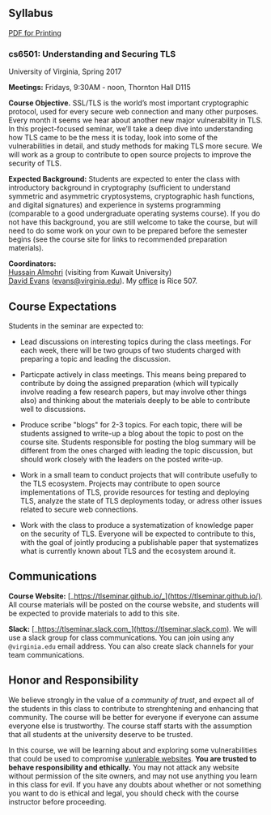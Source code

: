 ## Syllabus

<div class="notpdf">
   <div class="printing"><a href="/docs/syllabus.pdf">PDF for Printing</a></div>
</div><!--endpdf-->

### **cs6501: Understanding and Securing TLS**
University of Virginia, Spring 2017

**Meetings:** Fridays, 9:30AM - noon, Thornton Hall D115

**Course Objective.** SSL/TLS is the world’s most important
  cryptographic protocol, used for every secure web connection and
  many other purposes. Every month it seems we hear about another new
  major vulnerability in TLS. In this project-focused seminar, we’ll
  take a deep dive into understanding how TLS came to be the mess it
  is today, look into some of the vulnerabilities in detail, and study
  methods for making TLS more secure. We will work as a group to
  contribute to open source projects to improve the security of TLS.

**Expected Background:** Students are expected to enter the class with
  introductory background in cryptography (sufficient to understand
  symmetric and asymmetric cryptosystems, cryptographic hash
  functions, and digital signatures) and experience in systems
  programming (comparable to a good undergraduate operating systems
  course).  If you do not have this background, you are still welcome
  to take the course, but will need to do some work on your own to be
  prepared before the semester begins (see the course site for links
  to recommended preparation materials).

**Coordinators:**  
[Hussain Almohri](https://halmohri.com/) (visiting from Kuwait University)  
[David Evans](http://www.cs.virginia.edu/evans) (evans@virginia.edu). My [office](http://www.cs.virginia.edu/evans/office) is Rice 507.

## Course Expectations

Students in the seminar are expected to:

- Lead discussions on interesting topics during the class meetings.
  For each week, there will be two groups of two students charged with
  preparing a topic and leading the discussion.  

- Particpate actively in class meetings.  This means being prepared to
  contribute by doing the assigned preparation (which will typically
  involve reading a few research papers, but may involve other things
  also) and thinking about the materials deeply to be able to
  contribute well to discussions.

- Produce scribe "blogs" for 2-3 topics.  For each topic, there will
  be students assigned to write-up a blog about the topic to post on
  the course site.  Students responsible for posting the blog summary
  will be different from the ones charged with leading the topic
  discussion, but should work closely with the leaders on the posted
  write-up.

- Work in a small team to conduct projects that will contribute
  usefully to the TLS ecosystem. Projects may contribute to open
  source implementations of TLS, provide resources for testing and
  deploying TLS, analyze the state of TLS deployments today, or adress
  other issues related to secure web connections.

- Work with the class to produce a systematization of knowledge paper
  on the security of TLS.  Everyone will be expected to contribute to
  this, with the goal of jointly producing a publishable paper that
  systematizes what is currently known about TLS and the ecosystem
  around it.

## Communications

**Course Website:**
  [_https://tlseminar.github.io/_](https://tlseminar.github.io/).  All
  course materials will be posted on the course website, and students
  will be expected to provide materials to add to this site.

**Slack:**
  [_https://tlseminar.slack.com_](https://tlseminar.slack.com).  We
  will use a slack group for class communications.  You can join using
  any `@virginia.edu` email address.  You can also create slack
  channels for your team communications.

## Honor and Responsibility

We believe strongly in the value of a _community of trust_, and expect
all of the students in this class to contribute to strenghtening and
enhancing that community.  The course will be better for everyone if
everyone can assume everyone else is trustworthy. The course staff
starts with the assumption that all students at the university deserve
to be trusted.

In this course, we will be learning about and exploring some
vulnerabilities that could be used to compromise [vunlerable
websites](https://www.ssllabs.com/ssltest/analyze.html?d=collab.virginia.edu&latest).
**You are trusted to behave responsibility and ethically.** You may
not attack any website without permission of the site owners, and may
not use anything you learn in this class for evil.  If you have any
doubts about whether or not something you want to do is ethical and
legal, you should check with the course instructor before proceeding.



